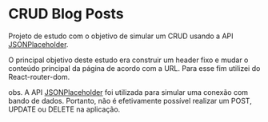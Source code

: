 # CRUD Blog Posts

Projeto de estudo com o objetivo de simular um CRUD usando a API [JSONPlaceholder](https://jsonplaceholder.typicode.com/).

O principal objetivo deste estudo era construir um header fixo e mudar o conteúdo principal da página de acordo com a URL.
Para esse fim utilizei do React-router-dom.

obs. A API [JSONPlaceholder](https://jsonplaceholder.typicode.com/) foi utilizada para simular uma conexão com bando de dados. Portanto, não é efetivamente possível realizar um POST, UPDATE ou DELETE na aplicação.

